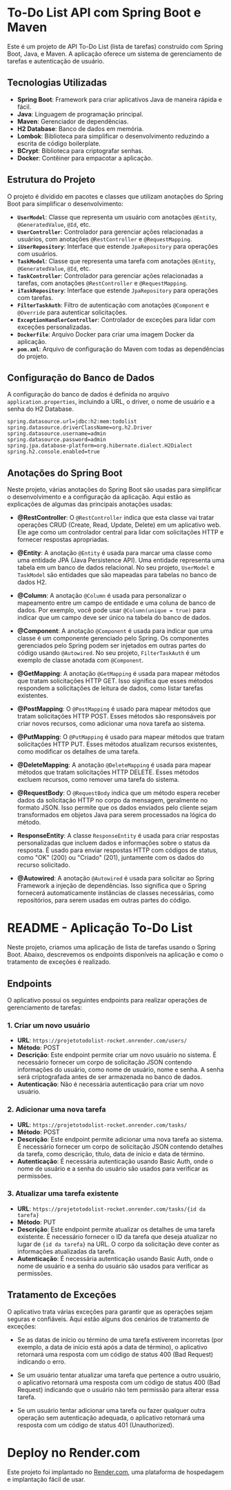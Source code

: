 # To-Do List API com Spring Boot e Maven

Este é um projeto de API To-Do List (lista de tarefas) construído com Spring Boot, Java, e Maven. A aplicação oferece um sistema de gerenciamento de tarefas e autenticação de usuário.

## Tecnologias Utilizadas

- **Spring Boot**: Framework para criar aplicativos Java de maneira rápida e fácil.
- **Java**: Linguagem de programação principal.
- **Maven**: Gerenciador de dependências.
- **H2 Database**: Banco de dados em memória.
- **Lombok**: Biblioteca para simplificar o desenvolvimento reduzindo a escrita de código boilerplate.
- **BCrypt**: Biblioteca para criptografar senhas.
- **Docker**: Contêiner para empacotar a aplicação.

## Estrutura do Projeto

O projeto é dividido em pacotes e classes que utilizam anotações do Spring Boot para simplificar o desenvolvimento:

- **`UserModel`**: Classe que representa um usuário com anotações `@Entity`, `@GeneratedValue`, `@Id`, etc.
- **`UserController`**: Controlador para gerenciar ações relacionadas a usuários, com anotações `@RestController` e `@RequestMapping`.
- **`iUserRepository`**: Interface que estende `JpaRepository` para operações com usuários.
- **`TaskModel`**: Classe que representa uma tarefa com anotações `@Entity`, `@GeneratedValue`, `@Id`, etc.
- **`TaskController`**: Controlador para gerenciar ações relacionadas a tarefas, com anotações `@RestController` e `@RequestMapping`.
- **`iTaskRepository`**: Interface que estende `JpaRepository` para operações com tarefas.
- **`FilterTaskAuth`**: Filtro de autenticação com anotações `@Component` e `@Override` para autenticar solicitações.
- **`ExceptionHandlerController`**: Controlador de exceções para lidar com exceções personalizadas.
- **`Dockerfile`**: Arquivo Docker para criar uma imagem Docker da aplicação.
- **`pom.xml`**: Arquivo de configuração do Maven com todas as dependências do projeto.

## Configuração do Banco de Dados

A configuração do banco de dados é definida no arquivo `application.properties`, incluindo a URL, o driver, o nome de usuário e a senha do H2 Database.

```properties
spring.datasource.url=jdbc:h2:mem:todolist
spring.datasource.driverClassName=org.h2.Driver
spring.datasource.username=admin
spring.datasource.password=admin
spring.jpa.database-platform=org.hibernate.dialect.H2Dialect
spring.h2.console.enabled=true
```

## Anotações do Spring Boot

Neste projeto, várias anotações do Spring Boot são usadas para simplificar o desenvolvimento e a configuração da aplicação. Aqui estão as explicações de algumas das principais anotações usadas:

- **@RestController**: O `@RestController` indica que esta classe vai tratar operações CRUD (Create, Read, Update, Delete) em um aplicativo web. Ele age como um controlador central para lidar com solicitações HTTP e fornecer respostas apropriadas.

- **@Entity**: A anotação `@Entity` é usada para marcar uma classe como uma entidade JPA (Java Persistence API). Uma entidade representa uma tabela em um banco de dados relacional. No seu projeto, `UserModel` e `TaskModel` são entidades que são mapeadas para tabelas no banco de dados H2.

- **@Column**: A anotação `@Column` é usada para personalizar o mapeamento entre um campo de entidade e uma coluna de banco de dados. Por exemplo, você pode usar `@Column(unique = true)` para indicar que um campo deve ser único na tabela do banco de dados.

- **@Component**: A anotação `@Component` é usada para indicar que uma classe é um componente gerenciado pelo Spring. Os componentes gerenciados pelo Spring podem ser injetados em outras partes do código usando `@Autowired`. No seu projeto, `FilterTaskAuth` é um exemplo de classe anotada com `@Component`.

- **@GetMapping**: A anotação `@GetMapping` é usada para mapear métodos que tratam solicitações HTTP GET. Isso significa que esses métodos respondem a solicitações de leitura de dados, como listar tarefas existentes.

- **@PostMapping**: O `@PostMapping` é usado para mapear métodos que tratam solicitações HTTP POST. Esses métodos são responsáveis por criar novos recursos, como adicionar uma nova tarefa ao sistema.

- **@PutMapping**: O `@PutMapping` é usado para mapear métodos que tratam solicitações HTTP PUT. Esses métodos atualizam recursos existentes, como modificar os detalhes de uma tarefa.

- **@DeleteMapping**: A anotação `@DeleteMapping` é usada para mapear métodos que tratam solicitações HTTP DELETE. Esses métodos excluem recursos, como remover uma tarefa do sistema.

- **@RequestBody**: O `@RequestBody` indica que um método espera receber dados da solicitação HTTP no corpo da mensagem, geralmente no formato JSON. Isso permite que os dados enviados pelo cliente sejam transformados em objetos Java para serem processados na lógica do método.

- **ResponseEntity**: A classe `ResponseEntity` é usada para criar respostas personalizadas que incluem dados e informações sobre o status da resposta. É usado para enviar respostas HTTP com códigos de status, como "OK" (200) ou "Criado" (201), juntamente com os dados do recurso solicitado.

- **@Autowired**: A anotação `@Autowired` é usada para solicitar ao Spring Framework a injeção de dependências. Isso significa que o Spring fornecerá automaticamente instâncias de classes necessárias, como repositórios, para serem usadas em outras partes do código.

# README - Aplicação To-Do List

Neste projeto, criamos uma aplicação de lista de tarefas usando o Spring Boot. Abaixo, descrevemos os endpoints disponíveis na aplicação e como o tratamento de exceções é realizado.

## Endpoints

O aplicativo possui os seguintes endpoints para realizar operações de gerenciamento de tarefas:

### 1. Criar um novo usuário

- **URL**: `https://projetotodolist-rocket.onrender.com/users/`
- **Método**: POST
- **Descrição**: Este endpoint permite criar um novo usuário no sistema. É necessário fornecer um corpo de solicitação JSON contendo informações do usuário, como nome de usuário, nome e senha. A senha será criptografada antes de ser armazenada no banco de dados.
- **Autenticação**: Não é necessária autenticação para criar um novo usuário.

### 2. Adicionar uma nova tarefa

- **URL**: `https://projetotodolist-rocket.onrender.com/tasks/`
- **Método**: POST
- **Descrição**: Este endpoint permite adicionar uma nova tarefa ao sistema. É necessário fornecer um corpo de solicitação JSON contendo detalhes da tarefa, como descrição, título, data de início e data de término.
- **Autenticação**: É necessária autenticação usando Basic Auth, onde o nome de usuário e a senha do usuário são usados para verificar as permissões.

### 3. Atualizar uma tarefa existente

- **URL**: `https://projetotodolist-rocket.onrender.com/tasks/{id da tarefa}`
- **Método**: PUT
- **Descrição**: Este endpoint permite atualizar os detalhes de uma tarefa existente. É necessário fornecer o ID da tarefa que deseja atualizar no lugar de `{id da tarefa}` na URL. O corpo da solicitação deve conter as informações atualizadas da tarefa.
- **Autenticação**: É necessária autenticação usando Basic Auth, onde o nome de usuário e a senha do usuário são usados para verificar as permissões.

## Tratamento de Exceções

O aplicativo trata várias exceções para garantir que as operações sejam seguras e confiáveis. Aqui estão alguns dos cenários de tratamento de exceções:

- Se as datas de início ou término de uma tarefa estiverem incorretas (por exemplo, a data de início está após a data de término), o aplicativo retornará uma resposta com um código de status 400 (Bad Request) indicando o erro.

- Se um usuário tentar atualizar uma tarefa que pertence a outro usuário, o aplicativo retornará uma resposta com um código de status 400 (Bad Request) indicando que o usuário não tem permissão para alterar essa tarefa.

- Se um usuário tentar adicionar uma tarefa ou fazer qualquer outra operação sem autenticação adequada, o aplicativo retornará uma resposta com um código de status 401 (Unauthorized).

# Deploy no Render.com

Este projeto foi implantado no [Render.com](https://render.com/), uma plataforma de hospedagem e implantação fácil de usar. 

